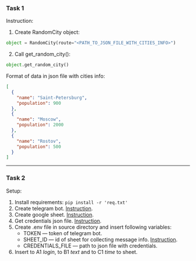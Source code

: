 ### Task 1

Instruction:
1. Create RandomCity object:
```python
object = RandomCity(route="<PATH_TO_JSON_FILE_WITH_CITIES_INFO>")
```
2. Call get_random_city():
```python
object.get_random_city()
```
Format of data in json file with cities info:
```json
[
  {
    "name": "Saint-Petersburg",
    "population": 900
  },
  {
    "name": "Moscow",
    "population": 2000
  },
  {
    "name": "Rostov",
    "population": 500
  }
]
```

____
### Task 2

Setup:
1. Install requirements: ``` pip install -r 'req.txt' ```
2. Create telegram bot. [Instruction](https://core.telegram.org/bots/features#botfather).
3. Create google sheet. [Instruction](https://support.google.com/docs/answer/49114?hl=en-GB&ref_topic=9055343&sjid=10807197133696226886-EU).
4. Get credentials json file. [Instruction](https://developers.google.com/workspace/guides/create-credentials?hl=en).
5. Create .env file in source directory and insert following variables:
   * TOKEN — token of telegram bot.
   * SHEET_ID — id of sheet for collecting message info. [Instruction](https://developers.google.com/sheets/api/guides/concepts#spreadsheet).
   * CREDENTIALS_FILE — path to json file with credentials.
6. Insert to A1 *login*, to B1 *text* and to C1 *time* to sheet.
